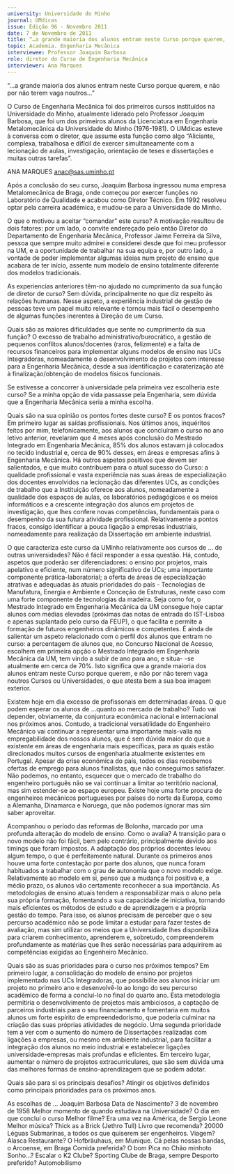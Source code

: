 ```yaml
---
university: Universidade do Minho
journal: UMdicas
issue: Edição 96 - Novembro 2011
date: 7 de Novembro de 2011
title: “…a grande maioria dos alunos entram neste Curso porque querem, e não por não terem vaga noutros…”
topic: Academia. Engenharia Mecânica
interviewee: Professor Joaquim Barbosa
role: diretor do Curso de Engenharia Mecânica
interviewer: Ana Marques
---
```




“…a grande maioria dos alunos entram neste Curso porque querem, e não
por não terem vaga noutros…”


O Curso de Engenharia Mecânica foi dos primeiros
cursos instituídos na Universidade do Minho, atualmente liderado pelo Professor Joaquim Barbosa, que foi um dos primeiros alunos da Licenciatura
em Engenharia Metalomecânica da Universidade do Minho (1976-1981). O UMdicas esteve à
conversa com o diretor, que assume esta função
como algo “Aliciante, complexa, trabalhosa e difícil
de exercer simultaneamente com a lecionação de
aulas, investigação, orientação de teses e dissertações e muitas outras tarefas”.


ANA MARQUES
anac@sas.uminho.pt


Após a conclusão do seu curso, Joaquim Barbosa
ingressou numa empresa Metalomecânica de Braga, onde começou por exercer funções no Laboratório de Qualidade e acabou como Diretor Técnico.
Em 1992 resolveu optar pela carreira académica, e
mudou-se para a Universidade do Minho.


O que o motivou a aceitar “comandar” este
curso?
A motivação resultou de dois fatores: por um lado,
o convite endereçado pelo então Diretor do Departamento de Engenharia Mecânica, Professor Jaime Ferreira da Silva, pessoa que sempre muito admirei e considerei desde que foi meu professor na
UM, e a oportunidade de trabalhar na sua equipa
e, por outro lado, a vontade de poder implementar
algumas ideias num projeto de ensino que acabara
de ter início, assente num modelo de ensino totalmente diferente dos modelos tradicionais.


As experiencias anteriores têm-no ajudado
no cumprimento da sua função de diretor de
curso?
Sem dúvida, principalmente no que diz respeito
às relações humanas. Nesse aspeto, a experiência
industrial de gestão de pessoas teve um papel muito relevante e tornou mais fácil o desempenho de algumas funções inerentes à Direção de um Curso.


Quais são as maiores dificuldades que sente
no cumprimento da sua função?
O excesso de trabalho administrativo/burocrático,
a gestão de pequenos conflitos alunos/docentes
(raros, felizmente) e a falta de recursos financeiros para implementar alguns modelos de ensino nas UCs Integradoras, nomeadamente o desenvolvimento de projetos com interesse para a Engenharia Mecânica, desde a sua identificação e caraterização até à finalização/obtenção de modelos físicos funcionais.


Se estivesse a concorrer à universidade
pela primeira vez escolheria este curso?
Se a minha opção de vida passasse pela Engenharia, sem dúvida que a Engenharia Mecânica seria a minha escolha.


Quais são na sua opinião os pontos fortes
deste curso? E os pontos fracos?
Em primeiro lugar as saídas profissionais. Nos
últimos anos, inquéritos feitos por mim, telefonicamente, aos alunos que concluíram o curso no ano letivo anterior, revelaram que 4 meses após
conclusão do Mestrado Integrado em Engenharia
Mecânica, 85% dos alunos estavam já colocados no tecido industrial e, cerca de 90% desses, em áreas e empresas afins à Engenharia Mecânica. 
Há outros aspetos positivos que devem ser salientados, e que muito contribuem para o atual sucesso 
do Curso: a qualidade profissional e vasta experiência nas suas áreas de especialização dos docentes 
envolvidos na lecionação das diferentes UCs, as 
condições de trabalho que a Instituição oferece aos 
alunos, nomeadamente a qualidade dos espaços de aulas, 
os laboratórios pedagógicos e 
os meios informáticos e a crescente integração dos alunos 
em projetos de investigação, 
que lhes confere novas competências, fundamentais para 
o desempenho da sua futura 
atividade profissional. 
Relativamente a pontos fracos, consigo identificar 
a pouca ligação a empresas industriais, nomeadamente para realização da Dissertação em ambiente industrial.


O que caracteriza este curso da UMinho relativamente aos cursos de … de outras universidades?
Não é fácil responder a essa questão. Há, contudo, aspetos que poderão ser diferenciadores: 
o ensino por projetos, mais apelativo e eficiente, 
num número significativo de UCs; uma importante 
componente prática-laboratorial; a oferta de áreas 
de especialização atrativas e adequadas às atuais 
prioridades do país - Tecnologias de Manufatura, 
Energia e Ambiente e Conceção de Estruturas, neste caso com uma forte componente de tecnologias da madeira. Seja como for, o Mestrado Integrado 
em Engenharia Mecânica da UM consegue hoje 
captar alunos com médias elevadas (próximas das 
notas de entrada do IST-Lisboa e apenas suplantado pelo curso da FEUP), o que facilita e permite a formação de futuros engenheiros dinâmicos e 
competentes. É ainda de salientar um aspeto relacionado com o perfil dos alunos que entram no curso: a percentagem de alunos que, no Concurso 
Nacional de Acesso, escolhem em primeira opção 
o Mestrado Integrado em Engenharia Mecânica da 
UM, tem vindo a subir de ano para ano, e situa-
-se atualmente em cerca de 70%. Isto significa que 
a grande maioria dos alunos entram neste Curso 
porque querem, e não por não terem vaga noutros 
Cursos ou Universidades, o que atesta bem a sua 
boa imagem exterior.


Existem hoje em dia excesso de profissonais em determinadas áreas. O que podem 
esperar os alunos de …quanto ao mercado 
de trabalho? 
Tudo vai depender, obviamente, da conjuntura 
económica nacional e internacional nos próximos 
anos. Contudo, a tradicional versatilidade do Engenheiro Mecânico vai continuar a representar 
uma importante mais-valia 
na empregabilidade dos nossos alunos, que é sem dúvida 
maior do que a existente em 
áreas de engenharia mais específicas, para as quais estão 
direcionados muitos cursos de 
engenharia atualmente existentes em Portugal. Apesar 
da crise económica do país, 
todos os dias recebemos ofertas de emprego para 
alunos finalistas, que não conseguimos satisfazer. 
Não podemos, no entanto, esquecer que o mercado de trabalho do engenheiro português não se vai 
continuar a limitar ao território nacional, mas sim 
estender-se ao espaço europeu. Existe hoje uma 
forte procura de engenheiros mecânicos portugueses por países do norte da Europa, como a Alemanha, Dinamarca e Noruega, que não podemos 
ignorar mas sim saber aproveitar.


Acompanhou o período das reformas de Bolonha, marcado por uma profunda alteração 
do modelo de ensino. Como o avalia?
A transição para o novo modelo não foi fácil, bem 
pelo contrário, principalmente devido aos timings 
que foram impostos. A adaptação dos próprios docentes levou algum tempo, o que é perfeitamente 
natural. Durante os primeiros anos houve uma forte contestação por parte dos alunos, que nunca foram habituados a trabalhar com o grau de autonomia que o novo modelo exige. Relativamente ao 
modelo em si, penso que a mudança foi positiva e, 
a médio prazo, os alunos vão certamente reconhecer a sua importância. As metodologias de ensino 
atuais tendem a responsabilizar mais o aluno pela 
sua própria formação, fomentando a sua capacidade de iniciativa, tornando mais eficientes os 
métodos de estudo e de aprendizagem e a própria 
gestão do tempo. Para isso, os alunos precisam 
de perceber que o seu percurso académico não se 
pode limitar a estudar para fazer testes de avaliação, mas sim utilizar os meios que a Universidade lhes disponibiliza para criarem conhecimento, 
aprenderem e, sobretudo, compreenderem profundamente as matérias que lhes serão necessárias 
para adquirirem as competências exigidas ao Engenheiro Mecânico.


Quais são as suas prioridades para o curso
nos próximos tempos?
Em primeiro lugar, a consolidação do modelo de
ensino por projetos implementado nas UCs Integradoras, que possibilite aos alunos iniciar um projeto no primeiro ano e desenvolvê-lo ao longo
do seu percurso académico de forma a concluí-lo
no final do quarto ano. Esta metodologia permitiria
o desenvolvimento de projetos mais ambiciosos,
a captação de parceiros industriais para o seu financiamento e fomentaria em muitos alunos um forte espírito de empreendedorismo, que poderia
culminar na criação das suas próprias atividades
de negócio.
Uma segunda prioridade tem a ver com o aumento
do número de Dissertações realizadas com ligações a empresas, ou mesmo em ambiente industrial, para facilitar a integração dos alunos no meio
industrial e estabelecer ligações universidade-empresas mais profundas e eficientes.
Em terceiro lugar, aumentar o número de projetos
extracurriculares, que são sem dúvida uma das
melhores formas de ensino-aprendizagem que se
podem adotar.


Quais são para si os principais desafios?
Atingir os objetivos definidos como principais prioridades para os próximos anos.


As escolhas de …
Joaquim Barbosa
Data de Nascimento? 3 de novembro de 1958
Melhor momento de quando estudava na
Universidade? O dia em que concluí o curso
Melhor filme? Era uma vez na América, de Sergio Leone
Melhor música? Thick as a Brick (Jethro Tull)
Livro que recomenda? 20000 Léguas Submarinas, a todos os que quiserem ser engenheiros.
Viagem? Alasca
Restaurante? O Hofbräuhaus, em Munique. Cá
pelas nossas bandas, o Arcoense, em Braga
Comida preferida? O bom Pica no Chão minhoto
Sonho…? Escalar o K2
Clube? Sporting Clube de Braga, sempre
Desporto preferido? Automobilismo
